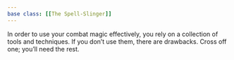 ```yaml
---
base class: [[The Spell-Slinger]]
---
```

In order to use your combat magic effectively, you rely on a collection of tools and techniques. If you don’t use them, there are drawbacks. Cross off one; you’ll need the rest.